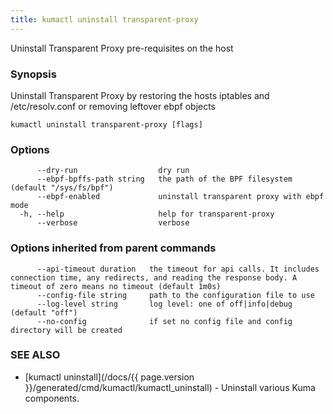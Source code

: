 ```yaml
---
title: kumactl uninstall transparent-proxy
---
```


Uninstall Transparent Proxy pre-requisites on the host

### Synopsis

Uninstall Transparent Proxy by restoring the hosts iptables and /etc/resolv.conf or removing leftover ebpf objects

```
kumactl uninstall transparent-proxy [flags]
```

### Options

```
      --dry-run                  dry run
      --ebpf-bpffs-path string   the path of the BPF filesystem (default "/sys/fs/bpf")
      --ebpf-enabled             uninstall transparent proxy with ebpf mode
  -h, --help                     help for transparent-proxy
      --verbose                  verbose
```

### Options inherited from parent commands

```
      --api-timeout duration   the timeout for api calls. It includes connection time, any redirects, and reading the response body. A timeout of zero means no timeout (default 1m0s)
      --config-file string     path to the configuration file to use
      --log-level string       log level: one of off|info|debug (default "off")
      --no-config              if set no config file and config directory will be created
```

### SEE ALSO

* [kumactl uninstall](/docs/{{ page.version }}/generated/cmd/kumactl/kumactl_uninstall)	 - Uninstall various Kuma components.

